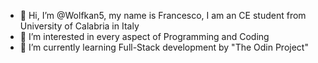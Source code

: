 - 👋 Hi, I’m @Wolfkan5, my name is Francesco, I am an CE student from University of Calabria in Italy
- 👀 I’m interested in every aspect of Programming and Coding
- 🌱 I’m currently learning Full-Stack development by "The Odin Project"

<!---
Wolfkan5/Wolfkan5 is a ✨ special ✨ repository because its `README.md` (this file) appears on your GitHub profile.
You can click the Preview link to take a look at your changes.
--->
